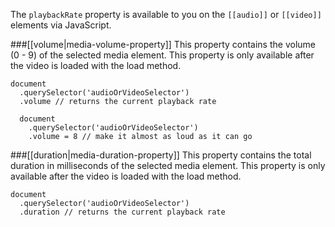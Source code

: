 The `playbackRate` property is available to you on the `[[audio]]` or `[[video]]` elements via JavaScript.

###[[volume|media-volume-property]]
This property contains the volume (0 - 9) of the selected media element. This property is only available after the video is loaded with the load method.

    document
      .querySelector('audioOrVideoSelector')
      .volume // returns the current playback rate

      document
        .querySelector('audioOrVideoSelector')
        .volume = 8 // make it almost as loud as it can go

###[[duration|media-duration-property]]
This property contains the total duration in milliseconds of the selected media element. This property is only available after the video is loaded with the load method.

    document
      .querySelector('audioOrVideoSelector')
      .duration // returns the current playback rate
